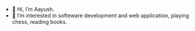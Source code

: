 - 👋 Hi, I’m Aayush.
- 👀 I’m interested in softeware development and web application, playing chess, reading books. 



<!---
thisisaayush/thisisaayush is a ✨ special ✨ repository because its `README.md` (this file) appears on your GitHub profile.
You can click the Preview link to take a look at your changes.
--->
